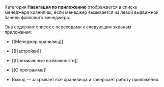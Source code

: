 Категория **Навигация по приложению** отображается в списке менеджера хранилищ, если менеджер вызывается из левой выдвижной панели файлового менеджера.

Она содержит список с переходами к следующим экранам приложения:

-   [[Менеджер хранилищ]]
    
-   [[Настройки]]
    
-   [[Премиальные возможности]]
    
-   [[О программе]]
    
-   Выход — закрывает все хранилища и завершает работу приложения.